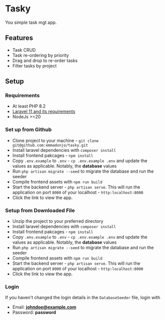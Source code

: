 # Tasky

You simple task mgt app.

## Features

-   Task CRUD
-   Task re-ordering by priority
-   Drag and drop to re-order tasks
-   Filter tasks by project

## Setup

### Requirements

-   At least PHP 8.2
-   [Laravel 11 and its requirements ](https://laravel.com/docs/11.x/deployment#server-requirements)
-   NodeJs >=20

### Set up from Github

-   Clone project to your machine - `git clone git@github.com:emmadonjo/tasky.git`
-   Install laravel dependencies with `composer install`
-   Install frontend pakcages - `npm install`
-   Copy `.env.example` to `.env` - `cp .env.example .env` and update the values as applicable. Notably, the **database** values
-   Run `php artisan migrate --seed` to migrate the database and run the seeder
-   Compile frontend assets with `npm run build`
-   Start the backend server - `php artisan serve`. This will run the application on port `8000` of your localhost - `http:localhost:8000`
-   Click the link to view the app.

### Setup from Downloaded File

-   Unzip the project to your preferred directory
-   Install laravel dependencies with `composer install`
-   Install frontend pakcages - `npm install`
-   Copy `.env.example` to `.env` - `cp .env.example .env` and update the values as applicable. Notably, the **database** values
-   Run `php artisan migrate --seed` to migrate the database and run the seeder
-   Compile frontend assets with `npm run build`
-   Start the backend server - `php artisan serve`. This will run the application on port `8000` of your localhost - `http:localhost:8000`
-   Click the link to view the app.

### Login

If you haven't changed the login details in the `DatabaseSeeder` file, login with

-   Email: **johndoe@example.com**
-   Password: **password**
